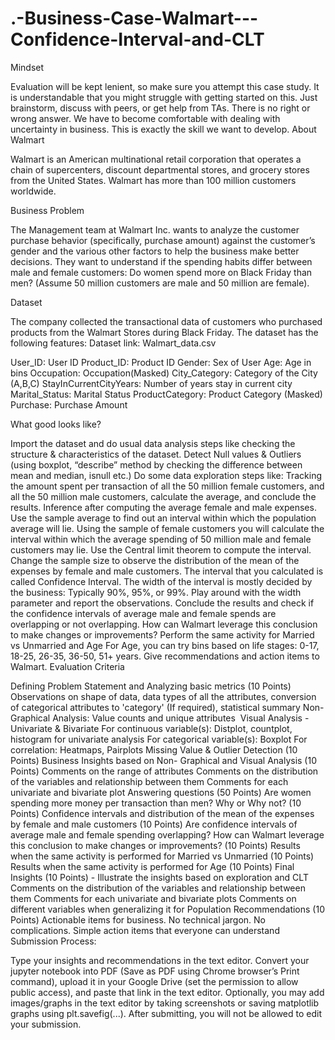 # .-Business-Case-Walmart---Confidence-Interval-and-CLT
Mindset

Evaluation will be kept lenient, so make sure you attempt this case study.
It is understandable that you might struggle with getting started on this. Just brainstorm, discuss with peers, or get help from TAs.
There is no right or wrong answer. We have to become comfortable with dealing with uncertainty in business. This is exactly the skill we want to develop.
About Walmart

Walmart is an American multinational retail corporation that operates a chain of supercenters, discount departmental stores, and grocery stores from the United States. Walmart has more than 100 million customers worldwide.


Business Problem

The Management team at Walmart Inc. wants to analyze the customer purchase behavior (specifically, purchase amount) against the customer’s gender and the various other factors to help the business make better decisions. They want to understand if the spending habits differ between male and female customers: Do women spend more on Black Friday than men? (Assume 50 million customers are male and 50 million are female).


Dataset

The company collected the transactional data of customers who purchased products from the Walmart Stores during Black Friday. The dataset has the following features:
Dataset link: Walmart_data.csv

User_ID:	User ID
Product_ID:	Product ID
Gender:	Sex of User
Age:	Age in bins
Occupation:	Occupation(Masked)
City_Category:	Category of the City (A,B,C)
StayInCurrentCityYears:	Number of years stay in current city
Marital_Status:	Marital Status
ProductCategory:	Product Category (Masked)
Purchase:	Purchase Amount

What good looks like?

Import the dataset and do usual data analysis steps like checking the structure & characteristics of the dataset.
Detect Null values & Outliers (using boxplot, “describe” method by checking the difference between mean and median, isnull etc.)
Do some data exploration steps like:
Tracking the amount spent per transaction of all the 50 million female customers, and all the 50 million male customers, calculate the average, and conclude the results.
Inference after computing the average female and male expenses.
Use the sample average to find out an interval within which the population average will lie. Using the sample of female customers you will calculate the interval within which the average spending of 50 million male and female customers may lie.
Use the Central limit theorem to compute the interval. Change the sample size to observe the distribution of the mean of the expenses by female and male customers.
The interval that you calculated is called Confidence Interval. The width of the interval is mostly decided by the business: Typically 90%, 95%, or 99%. Play around with the width parameter and report the observations.
Conclude the results and check if the confidence intervals of average male and female spends are overlapping or not overlapping. How can Walmart leverage this conclusion to make changes or improvements?
Perform the same activity for Married vs Unmarried and Age
For Age, you can try bins based on life stages: 0-17, 18-25, 26-35, 36-50, 51+ years.
Give recommendations and action items to Walmart.
Evaluation Criteria

Defining Problem Statement and Analyzing basic metrics (10 Points)
Observations on shape of data, data types of all the attributes, conversion of categorical attributes to 'category' (If required), statistical summary
Non-Graphical Analysis: Value counts and unique attributes ​
Visual Analysis - Univariate & Bivariate
For continuous variable(s): Distplot, countplot, histogram for univariate analysis
For categorical variable(s): Boxplot
For correlation: Heatmaps, Pairplots
Missing Value & Outlier Detection (10 Points)
Business Insights based on Non- Graphical and Visual Analysis (10 Points)
Comments on the range of attributes
Comments on the distribution of the variables and relationship between them
Comments for each univariate and bivariate plot
Answering questions (50 Points)
Are women spending more money per transaction than men? Why or Why not? (10 Points)
Confidence intervals and distribution of the mean of the expenses by female and male customers (10 Points)
Are confidence intervals of average male and female spending overlapping? How can Walmart leverage this conclusion to make changes or improvements? (10 Points)
Results when the same activity is performed for Married vs Unmarried (10 Points)
Results when the same activity is performed for Age (10 Points)
Final Insights (10 Points) - Illustrate the insights based on exploration and CLT
Comments on the distribution of the variables and relationship between them
Comments for each univariate and bivariate plots
Comments on different variables when generalizing it for Population
Recommendations (10 Points)
Actionable items for business. No technical jargon. No complications. Simple action items that everyone can understand
Submission Process:

Type your insights and recommendations in the text editor.
Convert your jupyter notebook into PDF (Save as PDF using Chrome browser’s Print command), upload it in your Google Drive (set the permission to allow public access), and paste that link in the text editor.
Optionally, you may add images/graphs in the text editor by taking screenshots or saving matplotlib graphs using plt.savefig(...).
After submitting, you will not be allowed to edit your submission.
